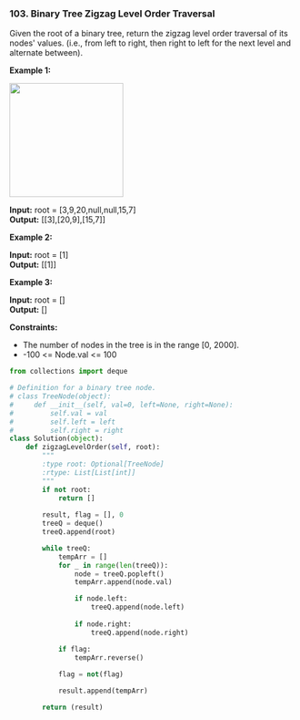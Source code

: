 ### 103. Binary Tree Zigzag Level Order Traversal

Given the root of a binary tree, return the zigzag level order traversal of its nodes' values. (i.e., from left to right, then right to left for the next level and alternate between).

**Example 1:**

<img src = "https://assets.leetcode.com/uploads/2021/02/19/tree1.jpg" width = "200">

**Input:** root = [3,9,20,null,null,15,7]  
**Output:** [[3],[20,9],[15,7]]

**Example 2:**

**Input:** root = [1]  
**Output:** [[1]]

**Example 3:**

**Input:** root = []  
**Output:** []
 

**Constraints:**

* The number of nodes in the tree is in the range [0, 2000].
* -100 <= Node.val <= 100

```python
from collections import deque

# Definition for a binary tree node.
# class TreeNode(object):
#     def __init__(self, val=0, left=None, right=None):
#         self.val = val
#         self.left = left
#         self.right = right
class Solution(object):
    def zigzagLevelOrder(self, root):
        """
        :type root: Optional[TreeNode]
        :rtype: List[List[int]]
        """
        if not root:
            return []
        
        result, flag = [], 0
        treeQ = deque()
        treeQ.append(root)

        while treeQ:
            tempArr = []
            for _ in range(len(treeQ)):
                node = treeQ.popleft()
                tempArr.append(node.val)

                if node.left:
                    treeQ.append(node.left) 
                
                if node.right:
                    treeQ.append(node.right)

            if flag:
                tempArr.reverse()
            
            flag = not(flag)

            result.append(tempArr)

        return (result)
```